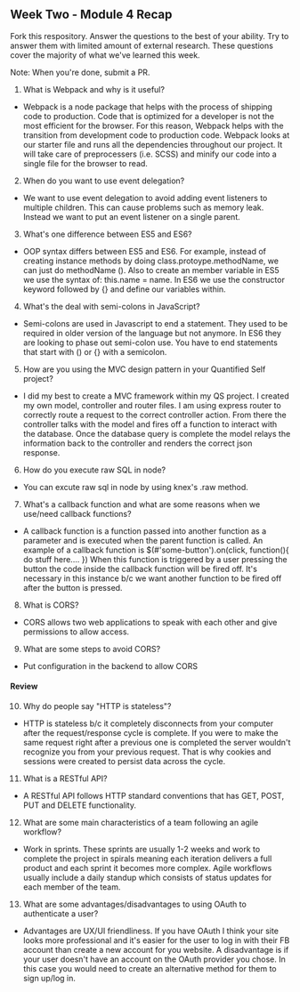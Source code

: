 ## Week Two - Module 4 Recap

Fork this respository. Answer the questions to the best of your ability. Try to answer them with limited amount of external research. These questions cover the majority of what we've learned this week.

Note: When you're done, submit a PR.

1. What is Webpack and why is it useful?
  *  Webpack is a node package that helps with the process of shipping code to production. Code that is optimized for a developer is not the most efficient for the browser. For this reason, Webpack helps with the transition from development code to production code. Webpack looks at our starter file and runs all the dependencies throughout our project. It will take care of preprocessers (i.e. SCSS) and minify our code into a single file for the browser to read.


2. When do you want to use event delegation?
  *  We want to use event delegation to avoid adding event listeners to multiple children. This can cause problems such as memory leak. Instead we want to put an event listener on a single parent.


3. What's one difference between ES5 and ES6?
  *  OOP syntax differs between ES5 and ES6. For example, instead of creating instance methods by doing class.protoype.methodName, we can just do methodName (). Also to create an member variable in ES5 we use the syntax of: this.name = name. In ES6 we use the constructor keyword followed by {} and define our variables within.


4. What's the deal with semi-colons in JavaScript?
  *  Semi-colons are used in Javascript to end a statement. They used to be required in older version of the language but not anymore. In ES6 they are looking to phase out semi-colon use. You have to end statements that start with () or {} with a semicolon.


5. How are you using the MVC design pattern in your Quantified Self project?
  *  I did my best to create a MVC framework within my QS project. I created my own model, controller and router files. I am using express router to correctly route a request to the correct controller action. From there the controller talks with the model and fires off a function to interact with the database. Once the database query is complete the model relays the information back to the controller and renders the correct json response.

6. How do you execute raw SQL in node?
  * You can excute raw sql in node by using knex's .raw method.

7. What's a callback function and what are some reasons when we use/need callback functions?
  * A callback function is a function passed into another function as a parameter and is executed when the parent function is called. An example of a callback function is $(#'some-button').on(click, function(){
    do stuff here....
    })
  When this function is triggered by a user pressing the button the code inside the callback function will be fired off. It's necessary in this instance b/c we want another function to be fired off after the button is pressed.

8. What is CORS?
  * CORS allows two web applications to speak with each other and give permissions to allow access.


9. What are some steps to avoid CORS?
  * Put configuration in the backend to allow CORS
#### Review  

10. Why do people say "HTTP is stateless"?
  * HTTP is stateless b/c it completely disconnects from your computer after the request/response cycle is complete. If you were to make the same request right after a previous one is completed the server wouldn't recognize you from your previous request. That is why cookies and sessions were created to persist data across the cycle.

11. What is a RESTful API?
  * A RESTful API follows HTTP standard conventions that has GET, POST, PUT and DELETE functionality.

12. What are some main characteristics of a team following an agile workflow?
  * Work in sprints. These sprints are usually 1-2 weeks and work to complete the project in spirals meaning each iteration delivers a full product and each sprint it becomes more complex. Agile workflows usually include a daily standup which consists of status updates for each member of the team.


13. What are some advantages/disadvantages to using OAuth to authenticate a user?

* Advantages are UX/UI friendliness. If you have OAuth I think your site looks more professional and it's easier for the user to log in with their FB account than create a new account for you website. A disadvantage is if your user doesn't have an account on the OAuth provider you chose. In this case you would need to create an alternative method for them to sign up/log in.
